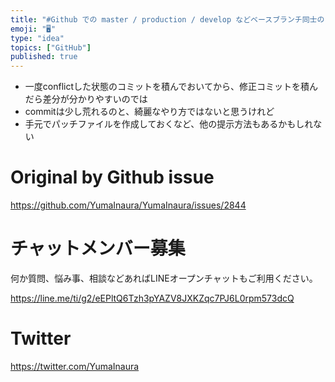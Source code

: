 ```yaml
---
title: "#Github での master / production / develop などベースブランチ同士の merge で、どんな conf"
emoji: "🖥"
type: "idea"
topics: ["GitHub"]
published: true
---
```


-  一度conflictした状態のコミットを積んでおいてから、修正コミットを積んだら差分が分かりやすいのでは
-  commitは少し荒れるのと、綺麗なやり方ではないと思うけれど
-  手元でパッチファイルを作成しておくなど、他の提示方法もあるかもしれない

# Original by Github issue

https://github.com/YumaInaura/YumaInaura/issues/2844








<!-- Update From Qiita API -->

# チャットメンバー募集


何か質問、悩み事、相談などあればLINEオープンチャットもご利用ください。

https://line.me/ti/g2/eEPltQ6Tzh3pYAZV8JXKZqc7PJ6L0rpm573dcQ





# Twitter


https://twitter.com/YumaInaura


<!-- Update From Qiita API -->



